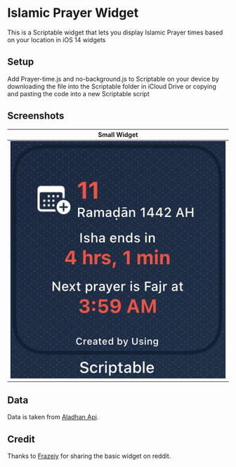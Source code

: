 # Islamic Prayer Widget
This is a Scriptable widget that lets you display Islamic Prayer times based on your location in iOS 14 widgets

## Setup
Add Prayer-time.js and no-background.js to Scriptable on your device by downloading the file into the Scriptable folder in iCloud Drive or copying and pasting the code into a new Scriptable script

## Screenshots

[1]:./assets/small.jpg "Small Widget"


| Small Widget   |
| -------------  |
| ![alt text][1] |

## Data
Data is taken from [Aladhan Api](https://aladhan.com/prayer-times-api#GetTimings).

## Credit
Thanks to [Frazeiy](https://github.com/Frazey) for sharing the basic widget on reddit.
